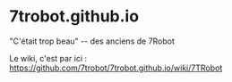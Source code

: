 # 7trobot.github.io

"C'était trop beau" -- des anciens de 7Robot

Le wiki, c'est par ici : https://github.com/7trobot/7trobot.github.io/wiki/7TRobot
